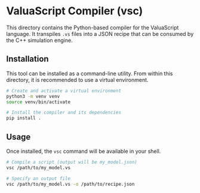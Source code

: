 # ValuaScript Compiler (vsc)

This directory contains the Python-based compiler for the ValuaScript language. It transpiles `.vs` files into a JSON recipe that can be consumed by the C++ simulation engine.

## Installation

This tool can be installed as a command-line utility. From within this directory, it is recommended to use a virtual environment.

```bash
# Create and activate a virtual environment
python3 -m venv venv
source venv/bin/activate

# Install the compiler and its dependencies
pip install .
```

## Usage

Once installed, the `vsc` command will be available in your shell.

```bash
# Compile a script (output will be my_model.json)
vsc /path/to/my_model.vs

# Specify an output file
vsc /path/to/my_model.vs -o /path/to/recipe.json
```

